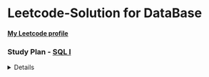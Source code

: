 # Leetcode-Solution for DataBase

#### [My Leetcode profile](https://leetcode.com/AmyChang/)

### Study Plan - [SQL I](https://leetcode.com/study-plan/sql/?progress=xmrycfs1)

<details>

| # | Title     | Solution     | Difficulty | Related Topics |
|---| --------- | ------------ | ---------- | -------------- |
|595|[Big Countries](https://leetcode.com/submissions/detail/819931327/) | [MySQL](https://github.com/coco40725/LeetCode-Solution_SQL/blob/main/No.501-600/595.%20Big%20Countries.sql) | Easy | where statement |
|1757|[Recyclable and Low Fat Products](https://leetcode.com/submissions/detail/819941766/) | [MySQL](https://github.com/coco40725/LeetCode-Solution_SQL/blob/main/No.1701-1800/1757.%20Recyclable%20and%20Low%20Fat%20Products.sql) | Easy | where statement |
|584|[Find Customer Referee](https://leetcode.com/submissions/detail/819943176/) | [MySQL](https://github.com/coco40725/LeetCode-Solution_SQL/blob/main/No.501-600/584.%20Find%20Customer%20Referee.sql) | Easy | where statement |
|183|[Customers Who Never Order](https://leetcode.com/submissions/detail/819994832/) | [MySQL](https://github.com/coco40725/LeetCode-Solution_SQL/blob/main/No.101-200/183.%20Customers%20Who%20Never%20Order.sql) | Easy | left join |
|1873|[Calculate Special Bonus](https://leetcode.com/submissions/detail/820003402/) | [MySQL](https://github.com/coco40725/LeetCode-Solution_SQL/blob/main/No.1801-1900/1873.%20Calculate%20Special%20Bonus.sql) | Easy | case, regexp |
|627|[Swap Salary](https://leetcode.com/submissions/detail/820582551/) | [MySQL](https://github.com/coco40725/LeetCode-Solution_SQL/blob/main/No.601-700/627.%20Swap%20Salary.sql) | Easy | case |
|196|[Delete Duplicate Emails](https://leetcode.com/submissions/detail/820602464/) | [MySQL](https://github.com/coco40725/LeetCode-Solution_SQL/blob/main/No.101-200/196.%20Delete%20Duplicate%20Emails.sql) | Easy | left join, where |
|1667|[Fix Names in a Table](https://leetcode.com/submissions/detail/820642809/) | [MySQL](https://github.com/coco40725/LeetCode-Solution_SQL/blob/main/No.1601-1700/1667.%20Fix%20Names%20in%20a%20Table.sql) | Easy | concat |
|1484|[Group Sold Products By The Date](https://leetcode.com/submissions/detail/820666533/) | [MySQL](https://github.com/coco40725/LeetCode-Solution_SQL/blob/main/No.1400-1501/1484.%20Group%20Sold%20Products%20By%20The%20Date.sql) | Easy | COUNT(1),  GROUP_CONCAT([column][order by])|
</details>
